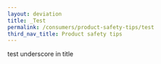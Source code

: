 ```yaml
---
layout: deviation
title: _Test
permalink: /consumers/product-safety-tips/test
third_nav_title: Product safety tips
---
```


test underscore in title
